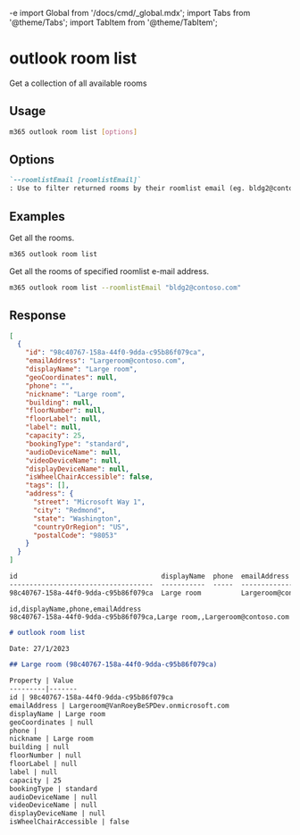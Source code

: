 -e <!-- DISCLAIMER: All secrets, passwords, and sensitive values in this document are examples only and not real credentials. -->
import Global from '/docs/cmd/_global.mdx';
import Tabs from '@theme/Tabs';
import TabItem from '@theme/TabItem';

# outlook room list

Get a collection of all available rooms

## Usage

```sh
m365 outlook room list [options]
```

## Options

```md definition-list
`--roomlistEmail [roomlistEmail]`
: Use to filter returned rooms by their roomlist email (eg. bldg2@contoso.com).
```

<Global />

## Examples

Get all the rooms.

```sh
m365 outlook room list
```

Get all the rooms of specified roomlist e-mail address.

```sh
m365 outlook room list --roomlistEmail "bldg2@contoso.com"
```

## Response

<Tabs>
  <TabItem value="JSON">

  ```json
  [
    {
      "id": "98c40767-158a-44f0-9dda-c95b86f079ca",
      "emailAddress": "Largeroom@contoso.com",
      "displayName": "Large room",
      "geoCoordinates": null,
      "phone": "",
      "nickname": "Large room",
      "building": null,
      "floorNumber": null,
      "floorLabel": null,
      "label": null,
      "capacity": 25,
      "bookingType": "standard",
      "audioDeviceName": null,
      "videoDeviceName": null,
      "displayDeviceName": null,
      "isWheelChairAccessible": false,
      "tags": [],
      "address": {
        "street": "Microsoft Way 1",
        "city": "Redmond",
        "state": "Washington",
        "countryOrRegion": "US",
        "postalCode": "98053"
      }
    }
  ]
  ```

  </TabItem>
  <TabItem value="Text">

  ```txt
  id                                    displayName  phone  emailAddress
  ------------------------------------  -----------  -----  ---------------------
  98c40767-158a-44f0-9dda-c95b86f079ca  Large room          Largeroom@contoso.com
  ```

  </TabItem>
  <TabItem value="CSV">

  ```csv
  id,displayName,phone,emailAddress
  98c40767-158a-44f0-9dda-c95b86f079ca,Large room,,Largeroom@contoso.com
  ```

  </TabItem>
  <TabItem value="Markdown">

  ```md
  # outlook room list

  Date: 27/1/2023

  ## Large room (98c40767-158a-44f0-9dda-c95b86f079ca)

  Property | Value
  ---------|-------
  id | 98c40767-158a-44f0-9dda-c95b86f079ca
  emailAddress | Largeroom@VanRoeyBeSPDev.onmicrosoft.com
  displayName | Large room
  geoCoordinates | null
  phone |
  nickname | Large room
  building | null
  floorNumber | null
  floorLabel | null
  label | null
  capacity | 25
  bookingType | standard
  audioDeviceName | null
  videoDeviceName | null
  displayDeviceName | null
  isWheelChairAccessible | false
  ```

  </TabItem>
</Tabs>
